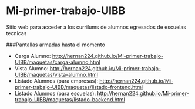 # Mi-primer-trabajo-UIBB
Sitio web para acceder a los currilums de alumnos egresados de escuelas tecnicas

###Pantallas armadas hasta el momento
* Carga Alumno: http://hernan224.github.io/Mi-primer-trabajo-UIBB/maquetas/carga-alumno.html
* Vista Alumno: http://hernan224.github.io/Mi-primer-trabajo-UIBB/maquetas/vista-alumno.html
* Listado Alumnos (para empresas): http://hernan224.github.io/Mi-primer-trabajo-UIBB/maquetas/listado-frontend.html
* Listado Alumnos (para escuelas): http://hernan224.github.io/Mi-primer-trabajo-UIBB/maquetas/listado-backend.html
